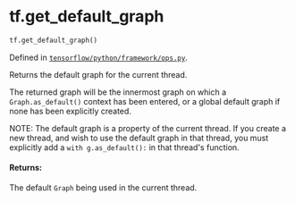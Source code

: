 <div itemscope itemtype="http://developers.google.com/ReferenceObject">
<meta itemprop="name" content="tf.get_default_graph" />
<meta itemprop="path" content="Stable" />
</div>

# tf.get_default_graph

``` python
tf.get_default_graph()
```



Defined in [`tensorflow/python/framework/ops.py`](/code/stable/tensorflow/python/framework/ops.py).

Returns the default graph for the current thread.

The returned graph will be the innermost graph on which a
`Graph.as_default()` context has been entered, or a global default
graph if none has been explicitly created.

NOTE: The default graph is a property of the current thread. If you
create a new thread, and wish to use the default graph in that
thread, you must explicitly add a `with g.as_default():` in that
thread's function.

#### Returns:

The default `Graph` being used in the current thread.
